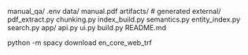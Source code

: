 manual_qa/
  .env
  data/
    manual.pdf
  artifacts/              # generated
  external/
    pdf_extract.py
    chunking.py
    index_build.py
    semantics.py
    entity_index.py
    search.py
  app/
    api.py
    ui.py
  build.py
  README.md


python -m spacy download en_core_web_trf